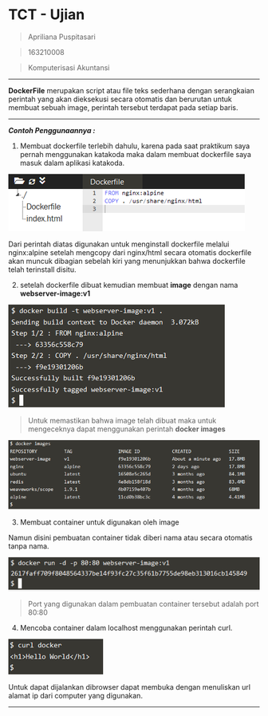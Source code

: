 # TCT - Ujian

> Apriliana Puspitasari

> 163210008

> Komputerisasi Akuntansi

---

**DockerFile** merupakan script atau file teks sederhana dengan serangkaian perintah 
yang akan dieksekusi secara otomatis dan berurutan untuk membuat sebuah image,
perintah tersebut terdapat pada setiap baris.

---

***Contoh Penggunaannya :***

1. Membuat dockerfile terlebih dahulu, karena pada saat praktikum saya pernah menggunakan 
katakoda maka dalam membuat dockerfile saya masuk dalam aplikasi katakoda.

![13](https://github.com/Apriliana2424/tct-docker-apriliana/blob/master/images/13.png)

Dari perintah diatas digunakan untuk menginstall dockerfile melalui nginx:alpine setelah mengcopy 
dari nginx/html secara otomatis dockerfile akan muncuk dibagian sebelah kiri yang menunjukkan bahwa dockerfile
telah terinstall disitu.

2. setelah dockerfile dibuat kemudian membuat **image** dengan nama **webserver-image:v1**

![14](https://github.com/Apriliana2424/tct-docker-apriliana/blob/master/images/14.png)

> Untuk memastikan bahwa image telah dibuat maka untuk mengeceknya dapat menggunakan perintah **docker images**

![15](https://github.com/Apriliana2424/tct-docker-apriliana/blob/master/images/15.png)

3. Membuat container untuk digunakan oleh image

Namun disini pembuatan container tidak diberi nama atau secara otomatis tanpa nama.

![16](https://github.com/Apriliana2424/tct-docker-apriliana/blob/master/images/16.png)

> Port yang digunakan dalam pembuatan container tersebut adalah port 80:80

4. Mencoba container dalam localhost menggunakan perintah curl.

![17](https://github.com/Apriliana2424/tct-docker-apriliana/blob/master/images/17.png)

Untuk dapat dijalankan dibrowser dapat membuka dengan menuliskan url alamat ip dari computer yang digunakan.

---